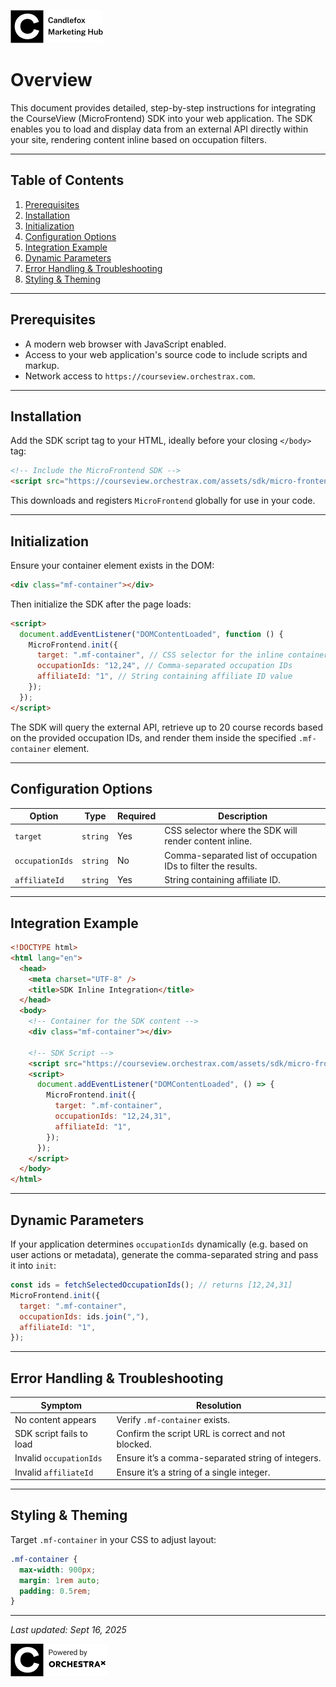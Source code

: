 ![Candlefox Logo](images/candlefox-logo.png)

# Overview

This document provides detailed, step-by-step instructions for integrating the CourseView (MicroFrontend) SDK into your web application. The SDK enables you to load and display data from an external API directly within your site, rendering content inline based on occupation filters.

---

## Table of Contents

1. [Prerequisites](#prerequisites)
2. [Installation](#installation)
3. [Initialization](#initialization)
4. [Configuration Options](#configuration-options)
5. [Integration Example](#integration-example)
6. [Dynamic Parameters](#dynamic-parameters)
7. [Error Handling & Troubleshooting](#error-handling--troubleshooting)
8. [Styling & Theming](#styling--theming)

---

## Prerequisites

- A modern web browser with JavaScript enabled.
- Access to your web application's source code to include scripts and markup.
- Network access to `https://courseview.orchestrax.com`.

---

## Installation

Add the SDK script tag to your HTML, ideally before your closing `</body>` tag:

```html
<!-- Include the MicroFrontend SDK -->
<script src="https://courseview.orchestrax.com/assets/sdk/micro-frontend-sdk.js"></script>
```

This downloads and registers `MicroFrontend` globally for use in your code.

---

## Initialization

Ensure your container element exists in the DOM:

```html
<div class="mf-container"></div>
```

Then initialize the SDK after the page loads:

```html
<script>
  document.addEventListener("DOMContentLoaded", function () {
    MicroFrontend.init({
      target: ".mf-container", // CSS selector for the inline container
      occupationIds: "12,24", // Comma-separated occupation IDs
      affiliateId: "1", // String containing affiliate ID value
    });
  });
</script>
```

The SDK will query the external API, retrieve up to 20 course records based on the provided occupation IDs, and render them inside the specified `.mf-container` element.

---

## Configuration Options

| Option          | Type     | Required | Description                                                   |
| --------------- | -------- | -------- | ------------------------------------------------------------- |
| `target`        | `string` | Yes      | CSS selector where the SDK will render content inline.        |
| `occupationIds` | `string` | No       | Comma-separated list of occupation IDs to filter the results. |
| `affiliateId`   | `string` | Yes      | String containing affiliate ID.                               |

---

## Integration Example

```html
<!DOCTYPE html>
<html lang="en">
  <head>
    <meta charset="UTF-8" />
    <title>SDK Inline Integration</title>
  </head>
  <body>
    <!-- Container for the SDK content -->
    <div class="mf-container"></div>

    <!-- SDK Script -->
    <script src="https://courseview.orchestrax.com/assets/sdk/micro-frontend-sdk.js"></script>
    <script>
      document.addEventListener("DOMContentLoaded", () => {
        MicroFrontend.init({
          target: ".mf-container",
          occupationIds: "12,24,31",
          affiliateId: "1",
        });
      });
    </script>
  </body>
</html>
```

---

## Dynamic Parameters

If your application determines `occupationIds` dynamically (e.g. based on user actions or metadata), generate the comma-separated string and pass it into `init`:

```js
const ids = fetchSelectedOccupationIds(); // returns [12,24,31]
MicroFrontend.init({
  target: ".mf-container",
  occupationIds: ids.join(","),
  affiliateId: "1",
});
```

---

## Error Handling & Troubleshooting

| Symptom                  | Resolution                                         |
| ------------------------ | -------------------------------------------------- |
| No content appears       | Verify `.mf-container` exists.                     |
| SDK script fails to load | Confirm the script URL is correct and not blocked. |
| Invalid `occupationIds`  | Ensure it’s a comma-separated string of integers.  |
| Invalid `affiliateId`    | Ensure it’s a string of a single integer.          |

---

## Styling & Theming

Target `.mf-container` in your CSS to adjust layout:

```css
.mf-container {
  max-width: 900px;
  margin: 1rem auto;
  padding: 0.5rem;
}
```

---

_Last updated: Sept 16, 2025_

![OrchestraX Logo](images/logo.png)
